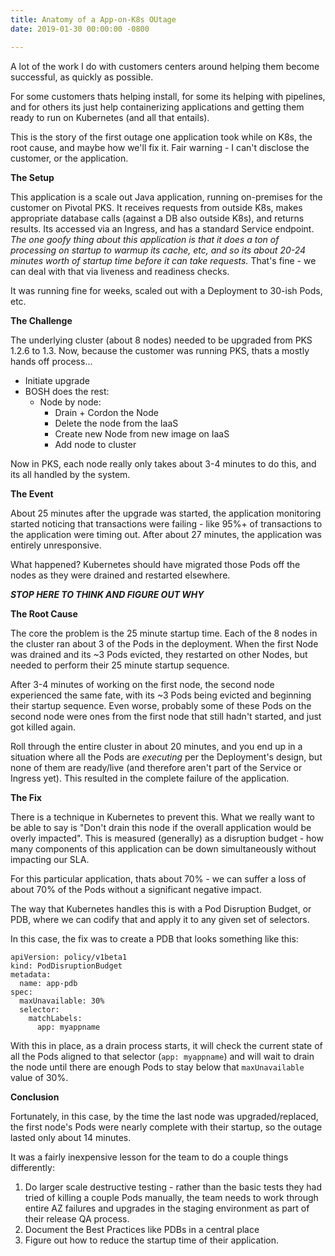 ```yaml
---
title: Anatomy of a App-on-K8s OUtage
date: 2019-01-30 00:00:00 -0800

---
```

A lot of the work I do with customers centers around helping them become successful, as quickly as possible.

For some customers thats helping install, for some its helping with pipelines, and for others its just help containerizing applications and getting them ready to run on Kubernetes (and all that entails).

This is the story of the first outage one application took while on K8s, the root cause, and maybe how we'll fix it.   Fair warning - I can't disclose the customer, or the application.

**The Setup**

This application is a scale out Java application, running on-premises for the customer on Pivotal PKS.  It receives requests from outside K8s, makes appropriate database calls (against a DB also outside K8s), and returns results.   Its accessed via an Ingress, and has a standard Service endpoint. _The one goofy thing about this application is that it does a ton of processing on startup to warmup its cache, etc, and so its about 20-24 minutes worth of startup time before it can take requests._  That's fine - we can deal with that via liveness and readiness checks.

It was running fine for weeks, scaled out with a Deployment to 30-ish Pods, etc.

**The Challenge**

The underlying cluster (about 8 nodes) needed to be upgraded from PKS 1.2.6 to 1.3.   Now, because the customer was running PKS, thats a mostly hands off process...

* Initiate upgrade
* BOSH does the rest:
  * Node by node:
    * Drain + Cordon the Node
    * Delete the node from the IaaS
    * Create new Node from new image on IaaS
    * Add node to cluster

Now in PKS, each node really only takes about 3-4 minutes to do this, and its all handled by the system.

**The Event**

About 25 minutes after the upgrade was started, the application monitoring started noticing that transactions were failing - like 95%+ of transactions to the application were timing out.   After about 27 minutes, the application was entirely unresponsive.

What happened?   Kubernetes should have migrated those Pods off the nodes as they were drained and restarted elsewhere.

**_STOP HERE TO THINK AND FIGURE OUT WHY_**

**The Root Cause**

The core the problem is the 25 minute startup time.  Each of the 8 nodes in the cluster ran about 3 of the Pods in the deployment.   When the first Node was drained and its \~3 Pods evicted, they restarted on other Nodes, but needed to perform their 25 minute startup sequence.

After 3-4 minutes of working on the first node, the second node experienced the same fate, with its \~3 Pods being evicted and beginning their startup sequence.  Even worse, probably some of these Pods on the second node were ones from the first node that still hadn't started, and just got killed again.

Roll through the entire cluster in about 20 minutes, and you end up in a situation where all the Pods are _executing_ per the Deployment's design, but none of them are ready/live (and therefore aren't part of the Service or Ingress yet).   This resulted in the complete failure of the application.

**The Fix**

There is a technique in Kubernetes to prevent this.  What we really want to be able to say is "Don't drain this node if the overall application would be overly impacted".   This is measured (generally) as a disruption budget - how many components of this application can be down simultaneously without impacting our SLA.

For this particular application, thats about 70% - we can suffer a loss of about 70% of the Pods without a significant negative impact.

The way that Kubernetes handles this is with a Pod Disruption Budget, or PDB, where we can codify that and apply it to any given set of selectors.

In this case, the fix was to create a PDB that looks something like this:

    apiVersion: policy/v1beta1
    kind: PodDisruptionBudget
    metadata:
      name: app-pdb
    spec:
      maxUnavailable: 30%
      selector:
        matchLabels:
          app: myappname

With this in place, as a drain process starts, it will check the current state of all the Pods aligned to that selector (`app: myappname`) and will wait to drain the node until there are enough Pods to stay below that `maxUnavailable` value of 30%.

**Conclusion**

Fortunately, in this case, by the time the last node was upgraded/replaced, the first node's Pods were nearly complete with their startup, so the outage lasted only about 14 minutes.

It was a fairly inexpensive lesson for the team to do a couple things differently:

1. Do larger scale destructive testing - rather than the basic tests they had tried of killing a couple Pods manually, the team needs to work through entire AZ failures and upgrades in the staging environment as part of their release QA process.
2. Document the Best Practices like PDBs in a central place
3. Figure out how to reduce the startup time of their application.